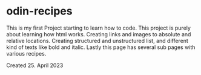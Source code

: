 # odin-recipes

This is my first Project starting to learn how to code. This project is purely about learning how html works. Creating links and images to absolute and relative locations. Creating structured and unstructured list, and different kind of texts like bold and italic. Lastly this page has several sub pages with various recipes.

Created 25. April 2023